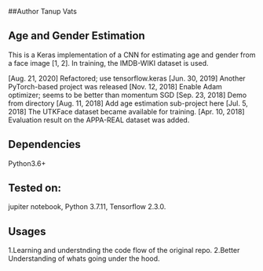 ##Author Tanup Vats
## Age and Gender Estimation
This is a Keras implementation of a CNN for estimating age and gender from a face image [1, 2]. In training, the IMDB-WIKI dataset is used.

[Aug. 21, 2020] Refactored; use tensorflow.keras
[Jun. 30, 2019] Another PyTorch-based project was released
[Nov. 12, 2018] Enable Adam optimizer; seems to be better than momentum SGD
[Sep. 23, 2018] Demo from directory
[Aug. 11, 2018] Add age estimation sub-project here
[Jul. 5, 2018] The UTKFace dataset became available for training.
[Apr. 10, 2018] Evaluation result on the APPA-REAL dataset was added.

## Dependencies
Python3.6+

## Tested on:
jupiter notebook, Python 3.7.11, Tensorflow 2.3.0.

## Usages
1.Learning and understnding the code flow of the original repo.
2.Better Understanding of whats going under the hood.
